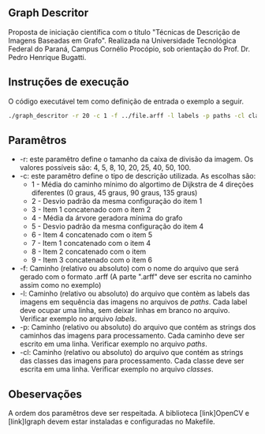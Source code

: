 ## Graph Descritor
Proposta de iniciação científica com o título "Técnicas de Descrição de Imagens Baseadas em Grafo". Realizada na Universidade Tecnológica Federal do Paraná, Campus Cornélio Procópio, sob orientação do Prof. Dr. Pedro Henrique Bugatti.

Instruções de execução
-----------
O código executável tem como definição de entrada o exemplo a seguir.

```bash
./graph_descritor -r 20 -c 1 -f ../file.arff -l labels -p paths -cl classes
```

Paramêtros
---
* -r: este paramêtro define o tamanho da caixa de divisão da imagem. Os valores possíveis são: 4, 5, 8, 10, 20, 25, 40, 50, 100.
* -c: este paramêtro define o tipo de descrição utilizada. As escolhas são:
  * 1 - Média do caminho mínimo do algortimo de Dijkstra de 4 direções diferentes (0 graus, 45 graus, 90 graus, 135 graus)
  * 2 - Desvio padrão da mesma configuração do item 1
  * 3 - Item 1 concatenado com o item 2
  * 4 - Média da árvore geradora mínima do grafo
  * 5 - Desvio padrão da mesma configuração do item 4
  * 6 - Item 4 concatenado com o item 5
  * 7 - Item 1 concatenado com o item 4
  * 8 - Item 2 concatenado com o item 
  * 9 - Item 3 concatenado com o item 6
* -f: Caminho (relativo ou absoluto) com o nome do arquivo que será gerado com o formato .arff (A parte ".arff" deve ser escrita no caminho assim como no exemplo)
* -l: Caminho (relativo ou absoluto) do arquivo que contèm as labels das imagens em sequência das imagens no arquivos de _paths_. Cada label deve ocupar uma linha, sem deixar linhas em branco no arquivo. Verificar exemplo no arquivo _labels_.
* -p: Caminho (relativo ou absoluto) do arquivo que contém as strings dos caminhos das imagens para processamento. Cada caminho deve ser escrito em uma linha. Verificar exemplo no arquivo _paths_.
* -cl: Caminho (relativo ou absoluto) do arquivo que contém as strings das classes das imagens para processamento. Cada classe deve ser escrita em uma linha. Verificar exemplo no arquivo _classes_.

Obeservações
---
A ordem dos paramêtros deve ser respeitada. A biblioteca [link]OpenCV e [link]Igraph devem estar instaladas e configuradas no Makefile.
